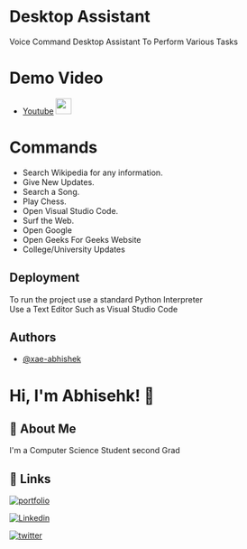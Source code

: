 # Desktop Assistant 

Voice Command Desktop Assistant To Perform Various Tasks

# Demo Video
 - [Youtube](https://youtu.be/xIB-IxGrw08) [ <img src="[https://uploads-ssl.webflow.com/64cb8d6aa725b757be669346/64cb8f0d06a19430fec1d2ec_YT2.jpg](https://uploads-ssl.webflow.com/64cb8d6aa725b757be669346/64d6ba493365e9c659d18a30_youtube%20(1).svg)" height="28px" width="28px"> ](https://youtu.be/xIB-IxGrw08)

# Commands 

- Search Wikipedia for any information.
- Give New Updates.
- Search a Song.
- Play Chess.
- Open Visual Studio Code.
- Surf the Web.
- Open Google
- Open Geeks For Geeks Website
- College/University Updates


## Deployment

To run the project use a standard Python Interpreter   
Use a Text Editor Such as Visual Studio Code


## Authors

- [@xae-abhishek](https://github.com/Xae-Abhishek)






# Hi, I'm Abhisehk! 👋


## 🚀 About Me
I'm a Computer Science Student second Grad


## 🔗 Links
[![portfolio](https://img.shields.io/badge/my_portfolio-000?style=for-the-badge&logo=ko-fi&logoColor=white)](https://github.com/Xae-Abhishek?tab=repositories)

[![Linkedin](https://img.shields.io/badge/linkedin-0A66C2?style=for-the-badge&logo=linkedin&logoColor=white)](https://www.linkedin.com/in/xaeabhishek/)

[![twitter](https://img.shields.io/badge/twitter-1DA1F2?style=for-the-badge&logo=twitter&logoColor=white)](https://twitter.com/xaeabhishek)


